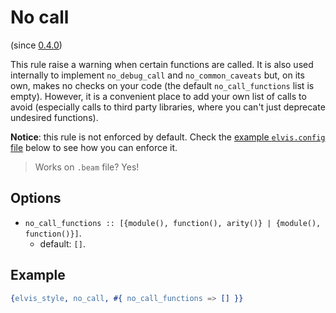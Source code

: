 # No call

(since [0.4.0](https://github.com/inaka/elvis_core/releases/tag/0.4.0))

This rule raise a warning when certain functions are called. It is also used internally to implement
`no_debug_call` and `no_common_caveats` but, on its own, makes no checks on your code (the default
`no_call_functions` list is empty).  However, it is a convenient place to add your own list of calls
to avoid (especially calls to third party libraries, where you can't just deprecate undesired
functions).

**Notice**: this rule is not enforced by default. Check the
[example `elvis.config` file](#example-elvisconfig) below to see how you can enforce it.

> Works on `.beam` file? Yes!

## Options

- `no_call_functions :: [{module(), function(), arity()} | {module(), function()}]`.
  - default: `[]`.

## Example

```erlang
{elvis_style, no_call, #{ no_call_functions => [] }}
```
